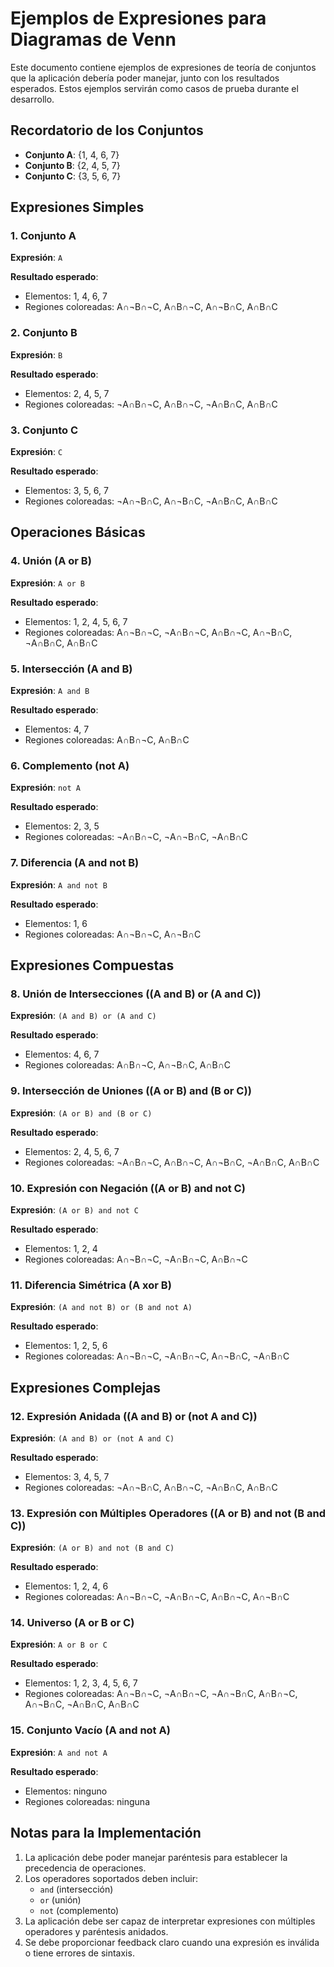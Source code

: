 # Ejemplos de Expresiones para Diagramas de Venn

Este documento contiene ejemplos de expresiones de teoría de conjuntos que la aplicación debería poder manejar, junto con los resultados esperados. Estos ejemplos servirán como casos de prueba durante el desarrollo.

## Recordatorio de los Conjuntos

- **Conjunto A**: {1, 4, 6, 7}
- **Conjunto B**: {2, 4, 5, 7}
- **Conjunto C**: {3, 5, 6, 7}

## Expresiones Simples

### 1. Conjunto A

**Expresión**: `A`

**Resultado esperado**:
- Elementos: 1, 4, 6, 7
- Regiones coloreadas: A∩¬B∩¬C, A∩B∩¬C, A∩¬B∩C, A∩B∩C

### 2. Conjunto B

**Expresión**: `B`

**Resultado esperado**:
- Elementos: 2, 4, 5, 7
- Regiones coloreadas: ¬A∩B∩¬C, A∩B∩¬C, ¬A∩B∩C, A∩B∩C

### 3. Conjunto C

**Expresión**: `C`

**Resultado esperado**:
- Elementos: 3, 5, 6, 7
- Regiones coloreadas: ¬A∩¬B∩C, A∩¬B∩C, ¬A∩B∩C, A∩B∩C

## Operaciones Básicas

### 4. Unión (A or B)

**Expresión**: `A or B`

**Resultado esperado**:
- Elementos: 1, 2, 4, 5, 6, 7
- Regiones coloreadas: A∩¬B∩¬C, ¬A∩B∩¬C, A∩B∩¬C, A∩¬B∩C, ¬A∩B∩C, A∩B∩C

### 5. Intersección (A and B)

**Expresión**: `A and B`

**Resultado esperado**:
- Elementos: 4, 7
- Regiones coloreadas: A∩B∩¬C, A∩B∩C

### 6. Complemento (not A)

**Expresión**: `not A`

**Resultado esperado**:
- Elementos: 2, 3, 5
- Regiones coloreadas: ¬A∩B∩¬C, ¬A∩¬B∩C, ¬A∩B∩C

### 7. Diferencia (A and not B)

**Expresión**: `A and not B`

**Resultado esperado**:
- Elementos: 1, 6
- Regiones coloreadas: A∩¬B∩¬C, A∩¬B∩C

## Expresiones Compuestas

### 8. Unión de Intersecciones ((A and B) or (A and C))

**Expresión**: `(A and B) or (A and C)`

**Resultado esperado**:
- Elementos: 4, 6, 7
- Regiones coloreadas: A∩B∩¬C, A∩¬B∩C, A∩B∩C

### 9. Intersección de Uniones ((A or B) and (B or C))

**Expresión**: `(A or B) and (B or C)`

**Resultado esperado**:
- Elementos: 2, 4, 5, 6, 7
- Regiones coloreadas: ¬A∩B∩¬C, A∩B∩¬C, A∩¬B∩C, ¬A∩B∩C, A∩B∩C

### 10. Expresión con Negación ((A or B) and not C)

**Expresión**: `(A or B) and not C`

**Resultado esperado**:
- Elementos: 1, 2, 4
- Regiones coloreadas: A∩¬B∩¬C, ¬A∩B∩¬C, A∩B∩¬C

### 11. Diferencia Simétrica (A xor B)

**Expresión**: `(A and not B) or (B and not A)`

**Resultado esperado**:
- Elementos: 1, 2, 5, 6
- Regiones coloreadas: A∩¬B∩¬C, ¬A∩B∩¬C, A∩¬B∩C, ¬A∩B∩C

## Expresiones Complejas

### 12. Expresión Anidada ((A and B) or (not A and C))

**Expresión**: `(A and B) or (not A and C)`

**Resultado esperado**:
- Elementos: 3, 4, 5, 7
- Regiones coloreadas: ¬A∩¬B∩C, A∩B∩¬C, ¬A∩B∩C, A∩B∩C

### 13. Expresión con Múltiples Operadores ((A or B) and not (B and C))

**Expresión**: `(A or B) and not (B and C)`

**Resultado esperado**:
- Elementos: 1, 2, 4, 6
- Regiones coloreadas: A∩¬B∩¬C, ¬A∩B∩¬C, A∩B∩¬C, A∩¬B∩C

### 14. Universo (A or B or C)

**Expresión**: `A or B or C`

**Resultado esperado**:
- Elementos: 1, 2, 3, 4, 5, 6, 7
- Regiones coloreadas: A∩¬B∩¬C, ¬A∩B∩¬C, ¬A∩¬B∩C, A∩B∩¬C, A∩¬B∩C, ¬A∩B∩C, A∩B∩C

### 15. Conjunto Vacío (A and not A)

**Expresión**: `A and not A`

**Resultado esperado**:
- Elementos: ninguno
- Regiones coloreadas: ninguna

## Notas para la Implementación

1. La aplicación debe poder manejar paréntesis para establecer la precedencia de operaciones.
2. Los operadores soportados deben incluir:
   - `and` (intersección)
   - `or` (unión)
   - `not` (complemento)
3. La aplicación debe ser capaz de interpretar expresiones con múltiples operadores y paréntesis anidados.
4. Se debe proporcionar feedback claro cuando una expresión es inválida o tiene errores de sintaxis.